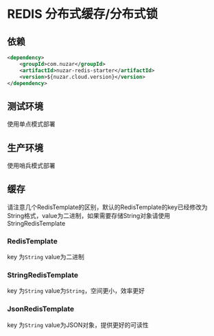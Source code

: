 # REDIS 分布式缓存/分布式锁

## 依赖

```xml
<dependency>
    <groupId>com.nuzar</groupId>
    <artifactId>nuzar-redis-starter</artifactId>
    <version>${nuzar.cloud.version}</version>
</dependency>
```

## 测试环境

使用单点模式部署

## 生产环境

使用哨兵模式部署

## 缓存

请注意几个RedisTemplate的区别，默认的RedisTemplate的key已经修改为String格式，value为二进制，如果需要存储String对象请使用StringRedisTemplate

### RedisTemplate

key 为`String` value为二进制

### StringRedisTemplate

key 为`String` value为`String`，空间更小，效率更好

### JsonRedisTemplate

key 为`String` value为JSON对象，提供更好的可读性
